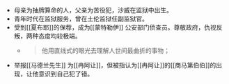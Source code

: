 - 母亲为抽牌算命的人，父亲为苦役犯，沙威在监狱中出生。
- 青年时代在监狱服务，曾在土伦监狱任副监狱官。
- 受到[[夏布耶]]的保荐，成为[[蒙特勒伊]] 公安部门侦查员。尊敬政府，仇视反叛，两种态度均较极端。
	- > 他用直线式的眼光去理解人世间最曲折的事物；
- 举报[[马德兰先生]] 为[[冉阿让]]，但被指认为[[冉阿让]]的[[商马第伯伯]]的出现，让他意识到自己犯了错。